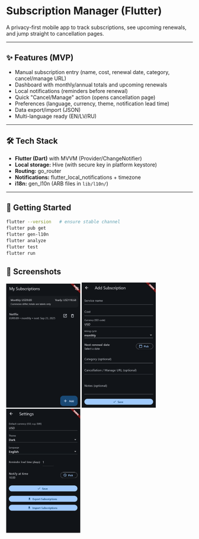 # Subscription Manager (Flutter)

A privacy-first mobile app to track subscriptions, see upcoming renewals, and jump straight to cancellation pages.

---

## ✨ Features (MVP)
- Manual subscription entry (name, cost, renewal date, category, cancel/manage URL)
- Dashboard with monthly/annual totals and upcoming renewals
- Local notifications (reminders before renewal)
- Quick "Cancel/Manage" action (opens cancellation page)
- Preferences (language, currency, theme, notification lead time)
- Data export/import (JSON)
- Multi-language ready (EN/LV/RU)

---

## 🛠 Tech Stack
- **Flutter (Dart)** with MVVM (Provider/ChangeNotifier)
- **Local storage:** Hive (with secure key in platform keystore)
- **Routing:** go_router
- **Notifications:** flutter_local_notifications + timezone
- **i18n:** gen_l10n (ARB files in `lib/l10n/`)

---

## 🚀 Getting Started
```bash
flutter --version   # ensure stable channel
flutter pub get
flutter gen-l10n
flutter analyze
flutter test
flutter run
```

## 📸 Screenshots
<p float="left">
  <img src="docs/screenshots/home.png" width="200" />
  <img src="docs/screenshots/add.png" width="200" />
  <img src="docs/screenshots/settings.png" width="200" />
</p>
